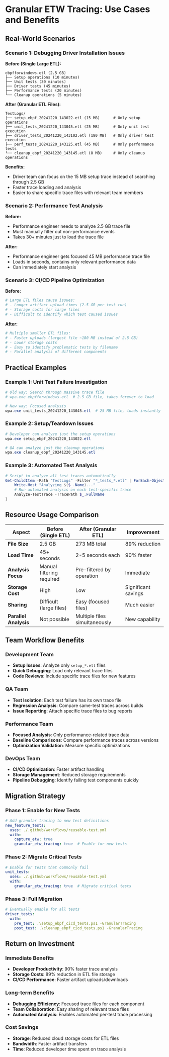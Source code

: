 # Granular ETW Tracing: Use Cases and Benefits

## Real-World Scenarios

### Scenario 1: Debugging Driver Installation Issues

**Before (Single Large ETL):**
```
ebpfforwindows.etl (2.5 GB)
├── Setup operations (10 minutes)
├── Unit tests (30 minutes) 
├── Driver tests (45 minutes)
├── Performance tests (20 minutes)
└── Cleanup operations (5 minutes)
```

**After (Granular ETL Files):**
```
TestLogs/
├── setup_ebpf_20241220_143022.etl (15 MB)      # Only setup operations
├── unit_tests_20241220_143045.etl (25 MB)      # Only unit test execution
├── driver_tests_20241220_143102.etl (180 MB)   # Only driver test execution  
├── perf_tests_20241220_143125.etl (45 MB)      # Only performance tests
└── cleanup_ebpf_20241220_143145.etl (8 MB)     # Only cleanup operations
```

**Benefits:**
- Driver team can focus on the 15 MB setup trace instead of searching through 2.5 GB
- Faster trace loading and analysis
- Easier to share specific trace files with relevant team members

### Scenario 2: Performance Test Analysis

**Before:**
- Performance engineer needs to analyze 2.5 GB trace file
- Must manually filter out non-performance events
- Takes 30+ minutes just to load the trace file

**After:**
- Performance engineer gets focused 45 MB performance trace file
- Loads in seconds, contains only relevant performance data
- Can immediately start analysis

### Scenario 3: CI/CD Pipeline Optimization

**Before:**
```yaml
# Large ETL files cause issues:
# - Longer artifact upload times (2.5 GB per test run)
# - Storage costs for large files
# - Difficult to identify which test caused issues
```

**After:**
```yaml
# Multiple smaller ETL files:
# - Faster uploads (largest file ~180 MB instead of 2.5 GB)
# - Lower storage costs
# - Easy to identify problematic tests by filename
# - Parallel analysis of different components
```

## Practical Examples

### Example 1: Unit Test Failure Investigation

```powershell
# Old way: Search through massive trace file
# wpa.exe ebpfforwindows.etl  # 2.5 GB file, takes forever to load

# New way: Focused analysis
wpa.exe unit_tests_20241220_143045.etl  # 25 MB file, loads instantly
```

### Example 2: Setup/Teardown Issues

```powershell
# Developer can analyze just the setup operations
wpa.exe setup_ebpf_20241220_143022.etl

# QA can analyze just the cleanup operations  
wpa.exe cleanup_ebpf_20241220_143145.etl
```

### Example 3: Automated Test Analysis

```powershell
# Script to analyze all test traces automatically
Get-ChildItem -Path "TestLogs" -Filter "*_tests_*.etl" | ForEach-Object {
    Write-Host "Analyzing $($_.Name)..."
    # Run automated analysis on each test-specific trace
    Analyze-TestTrace -TracePath $_.FullName
}
```

## Resource Usage Comparison

| Aspect | Before (Single ETL) | After (Granular ETL) | Improvement |
|--------|--------------------|-----------------------|-------------|
| **File Size** | 2.5 GB | 273 MB total | 89% reduction |
| **Load Time** | 45+ seconds | 2-5 seconds each | 90% faster |
| **Analysis Focus** | Manual filtering required | Pre-filtered by operation | Immediate |
| **Storage Cost** | High | Low | Significant savings |
| **Sharing** | Difficult (large files) | Easy (focused files) | Much easier |
| **Parallel Analysis** | Not possible | Multiple files simultaneously | New capability |

## Team Workflow Benefits

### Development Team
- **Setup Issues**: Analyze only `setup_*.etl` files
- **Quick Debugging**: Load only relevant trace files
- **Code Reviews**: Include specific trace files for new features

### QA Team  
- **Test Isolation**: Each test failure has its own trace file
- **Regression Analysis**: Compare same-test traces across builds
- **Issue Reporting**: Attach specific trace files to bug reports

### Performance Team
- **Focused Analysis**: Only performance-related trace data
- **Baseline Comparisons**: Compare performance traces across versions
- **Optimization Validation**: Measure specific optimizations

### DevOps Team
- **CI/CD Optimization**: Faster artifact handling
- **Storage Management**: Reduced storage requirements
- **Pipeline Debugging**: Identify failing test components quickly

## Migration Strategy

### Phase 1: Enable for New Tests
```yaml
# Add granular tracing to new test definitions
new_feature_tests:
  uses: ./.github/workflows/reusable-test.yml
  with:
    capture_etw: true
    granular_etw_tracing: true  # Enable for new tests
```

### Phase 2: Migrate Critical Tests
```yaml
# Enable for tests that commonly fail
unit_tests:
  uses: ./.github/workflows/reusable-test.yml
  with:
    granular_etw_tracing: true  # Migrate critical tests
```

### Phase 3: Full Migration
```yaml
# Eventually enable for all tests
driver_tests:
  with:
    pre_test: .\setup_ebpf_cicd_tests.ps1 -GranularTracing
    post_test: .\cleanup_ebpf_cicd_tests.ps1 -GranularTracing
```

## Return on Investment

### Immediate Benefits
- **Developer Productivity**: 90% faster trace analysis
- **Storage Costs**: 89% reduction in ETL file storage
- **CI/CD Performance**: Faster artifact uploads/downloads

### Long-term Benefits
- **Debugging Efficiency**: Focused trace files for each component
- **Team Collaboration**: Easy sharing of relevant trace files
- **Automated Analysis**: Enables automated per-test trace processing

### Cost Savings
- **Storage**: Reduced cloud storage costs for ETL files
- **Bandwidth**: Faster artifact transfers
- **Time**: Reduced developer time spent on trace analysis